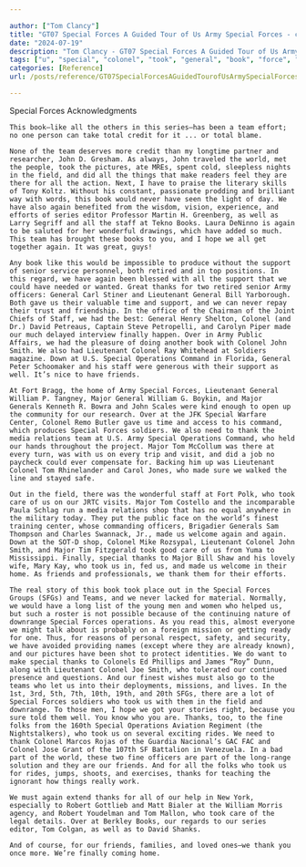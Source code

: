 ```yaml
---

author: ["Tom Clancy"]
title: "GT07 Special Forces A Guided Tour of Us Army Special Forces - clan_9781101127421_oeb_ack_r1.html"
date: "2024-07-19"
description: "Tom Clancy - GT07 Special Forces A Guided Tour of Us Army Special Forces"
tags: ["u", "special", "colonel", "took", "general", "book", "force", "team", "thanks", "lieutenant", "major", "john", "tom", "also", "well", "staff", "support", "army", "made", "operation", "friend", "thank", "effort", "world", "field"]
categories: [Reference]
url: /posts/reference/GT07SpecialForcesAGuidedTourofUsArmySpecialForces-clan9781101127421oebackr1html

---
```



Special Forces
    Acknowledgments
    This book—like all the others in this series—has been a team effort; no one person can take total credit for it ... or total blame.
    None of the team deserves more credit than my longtime partner and researcher, John D. Gresham. As always, John traveled the world, met the people, took the pictures, ate MREs, spent cold, sleepless nights in the field, and did all the things that make readers feel they are there for all the action. Next, I have to praise the literary skills of Tony Koltz. Without his constant, passionate prodding and brilliant way with words, this book would never have seen the light of day. We have also again benefited from the wisdom, vision, experience, and efforts of series editor Professor Martin H. Greenberg, as well as Larry Segriff and all the staff at Tekno Books. Laura DeNinno is again to be saluted for her wonderful drawings, which have added so much. This team has brought these books to you, and I hope we all get together again. It was great, guys!
    Any book like this would be impossible to produce without the support of senior service personnel, both retired and in top positions. In this regard, we have again been blessed with all the support that we could have needed or wanted. Great thanks for two retired senior Army officers: General Carl Stiner and Lieutenant General Bill Yarborough. Both gave us their valuable time and support, and we can never repay their trust and friendship. In the office of the Chairman of the Joint Chiefs of Staff, we had the best: General Henry Shelton, Colonel (and Dr.) David Petreaus, Captain Steve Petropelli, and Carolyn Piper made our much delayed interview finally happen. Over in Army Public Affairs, we had the pleasure of doing another book with Colonel John Smith. We also had Lieutenant Colonel Ray Whitehead at Soldiers magazine. Down at U.S. Special Operations Command in Florida, General Peter Schoomaker and his staff were generous with their support as well. It’s nice to have friends.
    At Fort Bragg, the home of Army Special Forces, Lieutenant General William P. Tangney, Major General William G. Boykin, and Major Generals Kenneth R. Bowra and John Scales were kind enough to open up the community for our research. Over at the JFK Special Warfare Center, Colonel Remo Butler gave us time and access to his command, which produces Special Forces soldiers. We also need to thank the media relations team at U.S. Army Special Operations Command, who held our hands throughout the project. Major Tom McCollum was there at every turn, was with us on every trip and visit, and did a job no paycheck could ever compensate for. Backing him up was Lieutenant Colonel Tom Rhinelander and Carol Jones, who made sure we walked the line and stayed safe.
    Out in the field, there was the wonderful staff at Fort Polk, who took care of us on our JRTC visits. Major Tom Costello and the incomparable Paula Schlag run a media relations shop that has no equal anywhere in the military today. They put the public face on the world’s finest training center, whose commanding officers, Brigadier Generals Sam Thompson and Charles Swannack, Jr., made us welcome again and again. Down at the SOT-D shop, Colonel Mike Rozsypal, Lieutenant Colonel John Smith, and Major Tim Fitzgerald took good care of us from Yuma to Mississippi. Finally, special thanks to Major Bill Shaw and his lovely wife, Mary Kay, who took us in, fed us, and made us welcome in their home. As friends and professionals, we thank them for their efforts.
    The real story of this book took place out in the Special Forces Groups (SFGs) and Teams, and we never lacked for material. Normally, we would have a long list of the young men and women who helped us, but such a roster is not possible because of the continuing nature of downrange Special Forces operations. As you read this, almost everyone we might talk about is probably on a foreign mission or getting ready for one. Thus, for reasons of personal respect, safety, and security, we have avoided providing names (except where they are already known), and our pictures have been shot to protect identities. We do want to make special thanks to Colonels Ed Phillips and James “Roy” Dunn, along with Lieutenant Colonel Joe Smith, who tolerated our continued presence and questions. And our finest wishes must also go to the teams who let us into their deployments, missions, and lives. In the 1st, 3rd, 5th, 7th, 10th, 19th, and 20th SFGs, there are a lot of Special Forces soldiers who took us with them in the field and downrange. To those men, I hope we got your stories right, because you sure told them well. You know who you are. Thanks, too, to the fine folks from the 160th Special Operations Aviation Regiment (the Nightstalkers), who took us on several exciting rides. We need to thank Colonel Marcos Rojas of the Guardia Nacional’s GAC FAC and Colonel Jose Grant of the 107th SF Battalion in Venezuela. In a bad part of the world, these two fine officers are part of the long-range solution and they are our friends. And for all the folks who took us for rides, jumps, shoots, and exercises, thanks for teaching the ignorant how things really work.
    We must again extend thanks for all of our help in New York, especially to Robert Gottlieb and Matt Bialer at the William Morris agency, and Robert Youdelman and Tom Mallon, who took care of the legal details. Over at Berkley Books, our regards to our series editor, Tom Colgan, as well as to David Shanks.
    And of course, for our friends, families, and loved ones—we thank you once more. We’re finally coming home.
